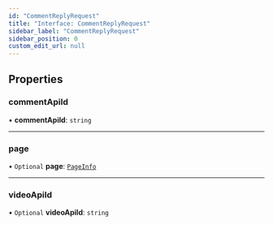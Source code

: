 ```yaml
---
id: "CommentReplyRequest"
title: "Interface: CommentReplyRequest"
sidebar_label: "CommentReplyRequest"
sidebar_position: 0
custom_edit_url: null
---
```


## Properties

### commentApiId

• **commentApiId**: `string`

___

### page

• `Optional` **page**: [`PageInfo`](PageInfo.md)

___

### videoApiId

• `Optional` **videoApiId**: `string`
